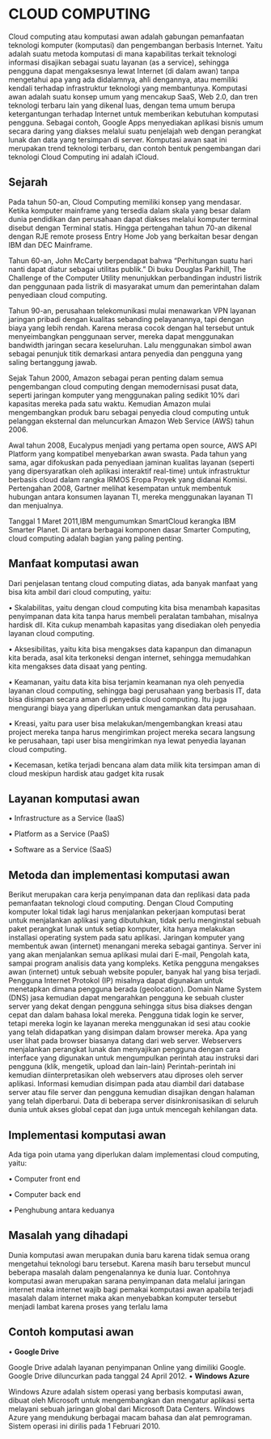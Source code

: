 # **CLOUD COMPUTING**

Cloud computing atau komputasi awan adalah gabungan pemanfaatan teknologi komputer (komputasi) dan pengembangan berbasis  Internet. Yaitu adalah suatu metoda komputasi di mana kapabilitas terkait teknologi informasi disajikan sebagai suatu layanan (as a service), sehingga pengguna dapat mengaksesnya lewat Internet (di dalam awan) tanpa mengetahui apa yang ada didalamnya, ahli dengannya, atau memiliki kendali terhadap infrastruktur teknologi yang membantunya. Komputasi awan adalah suatu konsep umum yang mencakup SaaS, Web 2.0, dan tren teknologi terbaru lain yang dikenal luas, dengan tema umum berupa ketergantungan terhadap Internet untuk memberikan kebutuhan komputasi pengguna. Sebagai contoh, Google Apps menyediakan aplikasi bisnis umum secara daring yang diakses melalui suatu penjelajah web dengan perangkat lunak dan data yang tersimpan di server. Komputasi awan saat ini merupakan trend teknologi terbaru, dan contoh bentuk pengembangan dari teknologi Cloud Computing ini adalah iCloud.
## Sejarah

Pada tahun 50-an, Cloud Computing memiliki konsep yang mendasar. Ketika komputer mainframe yang tersedia dalam skala yang besar dalam dunia pendidikan dan perusahaan dapat diakses melalui komputer terminal disebut dengan Terminal statis. Hingga pertengahan tahun 70-an dikenal dengan RJE remote prosess Entry Home Job yang berkaitan besar dengan IBM dan DEC Mainframe.

Tahun 60-an, John McCarty berpendapat bahwa “Perhitungan suatu hari nanti dapat diatur sebagai utilitas publik.” Di buku Douglas Parkhill, The Challenge of the Computer Utility menunjukkan perbandingan industri listrik dan penggunaan pada listrik di masyarakat umum dan pemerintahan dalam penyediaan cloud computing.

Tahun 90-an, perusahaan telekomunikasi mulai menawarkan VPN layanan jaringan pribadi dengan kualitas sebanding pelayanannya, tapi dengan biaya yang lebih rendah. Karena merasa cocok dengan hal tersebut untuk menyeimbangkan penggunaan server, mereka dapat menggunakan bandwidth jaringan secara keseluruhan. Lalu menggunakan simbol awan sebagai penunjuk titik demarkasi antara penyedia dan pengguna yang saling bertanggung jawab.

Sejak Tahun 2000, Amazon sebagai peran penting dalam semua pengembangan cloud computing dengan memodernisasi pusat data, seperti jaringan komputer yang menggunakan paling sedikit 10% dari kapasitas mereka pada satu waktu. Kemudian Amazon mulai mengembangkan produk baru sebagai penyedia cloud computing untuk pelanggan eksternal dan meluncurkan Amazon Web Service (AWS) tahun 2006.

Awal tahun 2008, Eucalypus menjadi yang pertama open source, AWS API Platform yang kompatibel menyebarkan awan swasta. Pada tahun yang sama, agar difokuskan pada penyediaan jaminan kualitas layanan (seperti yang dipersyaratkan oleh aplikasi interaktif real-time) untuk infrastruktur berbasis cloud dalam rangka IRMOS Eropa Proyek yang didanai Komisi. Pertengahan 2008, Gartner melihat kesempatan untuk membentuk hubungan antara konsumen layanan TI, mereka menggunakan layanan TI dan menjualnya.

Tanggal 1 Maret 2011,IBM mengumumkan SmartCloud kerangka IBM Smarter Planet. Di antara berbagai komponen dasar Smarter Computing, cloud computing adalah bagian yang paling penting.

## Manfaat komputasi awan

Dari penjelasan tentang cloud computing diatas, ada banyak manfaat yang bisa kita ambil dari cloud computing, yaitu:

•	Skalabilitas, yaitu dengan cloud computing kita bisa menambah kapasitas penyimpanan data kita tanpa harus membeli peralatan tambahan, misalnya hardisk dll. Kita cukup menambah kapasitas yang disediakan oleh penyedia layanan cloud computing.

•	Aksesibilitas, yaitu kita bisa mengakses data kapanpun dan dimanapun kita berada, asal kita terkoneksi dengan internet, sehingga memudahkan kita mengakses data disaat yang penting.

•	Keamanan, yaitu data kita bisa terjamin keamanan nya oleh penyedia layanan cloud computing, sehingga bagi perusahaan yang berbasis IT, data bisa disimpan secara aman di penyedia cloud computing. Itu juga mengurangi biaya yang diperlukan untuk mengamankan data perusahaan.

•	Kreasi, yaitu para user bisa melakukan/mengembangkan kreasi atau project mereka tanpa harus mengirimkan project mereka secara langsung ke perusahaan, tapi user bisa mengirimkan nya lewat penyedia layanan cloud computing.

•	Kecemasan, ketika terjadi bencana alam data milik kita tersimpan aman di cloud meskipun hardisk atau gadget kita rusak

## Layanan komputasi awan

•	Infrastructure as a Service (IaaS)

•	Platform as a Service (PaaS)

•	Software as a Service (SaaS)

## Metoda dan implementasi komputasi awan

Berikut merupakan cara kerja penyimpanan data dan replikasi data pada pemanfaatan teknologi cloud computing. Dengan Cloud Computing komputer lokal tidak lagi harus menjalankan pekerjaan komputasi berat untuk menjalankan aplikasi yang dibutuhkan, tidak perlu menginstal sebuah paket perangkat lunak untuk setiap komputer, kita hanya melakukan installasi operating system pada satu aplikasi. Jaringan komputer yang membentuk awan (internet) menangani mereka sebagai gantinya. Server ini yang akan menjalankan semua aplikasi mulai dari E-mail, Pengolah kata, sampai program analisis data yang kompleks. Ketika pengguna mengakses awan (internet) untuk sebuah website populer, banyak hal yang bisa terjadi. Pengguna Internet Protokol (IP) misalnya dapat digunakan untuk menetapkan dimana pengguna berada (geolocation). Domain Name System (DNS) jasa kemudian dapat mengarahkan pengguna ke sebuah cluster server yang dekat dengan pengguna sehingga situs bisa diakses dengan cepat dan dalam bahasa lokal mereka. Pengguna tidak login ke server, tetapi mereka login ke layanan mereka menggunakan id sesi atau cookie yang telah didapatkan yang disimpan dalam browser mereka. Apa yang user lihat pada browser biasanya datang dari web server. Webservers menjalankan perangkat lunak dan menyajikan pengguna dengan cara interface yang digunakan untuk mengumpulkan perintah atau instruksi dari pengguna (klik, mengetik, upload dan lain-lain) Perintah-perintah ini kemudian diinterpretasikan oleh webservers atau diproses oleh server aplikasi. Informasi kemudian disimpan pada atau diambil dari database server atau file server dan pengguna kemudian disajikan dengan halaman yang telah diperbarui. Data di beberapa server disinkronisasikan di seluruh dunia untuk akses global cepat dan juga untuk mencegah kehilangan data.

## Implementasi komputasi awan

Ada tiga poin utama yang diperlukan dalam implementasi cloud computing, yaitu:

•	Computer front end

•	Computer back end

•	Penghubung antara keduanya

## Masalah yang dihadapi

Dunia komputasi awan merupakan dunia baru karena tidak semua orang mengetahui teknologi baru tersebut. Karena masih baru tersebut muncul beberapa masalah dalam pengenalannya ke dunia luar. Contohnya komputasi awan merupakan sarana penyimpanan data melalui jaringan internet maka internet wajib bagi pemakai komputasi awan apabila terjadi masalah dalam internet maka akan menyebabkan komputer tersebut menjadi lambat karena proses yang terlalu lama

## Contoh komputasi awan
•	**Google Drive**

Google Drive adalah layanan penyimpanan Online yang dimiliki Google. Google Drive diluncurkan pada tanggal 24 April 2012. 
•	**Windows Azure**

Windows Azure adalah sistem operasi yang berbasis komputasi awan, dibuat oleh Microsoft untuk mengembangkan dan mengatur aplikasi serta melayani sebuah jaringan global dari Microsoft Data Centers. Windows Azure yang mendukung berbagai macam bahasa dan alat pemrograman. Sistem operasi ini dirilis pada 1 Februari 2010.